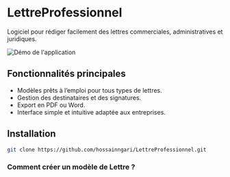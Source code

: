# LettreProfessionnel

Logiciel pour rédiger facilement des lettres commerciales, administratives et juridiques.

![Démo de l'application](LettreProfessionnel/Assets/Images/ProLettre.gif)

## Fonctionnalités principales
- Modèles prêts à l’emploi pour tous types de lettres.
- Gestion des destinataires et des signatures.
- Export en PDF ou Word.
- Interface simple et intuitive adaptée aux entreprises.

## Installation
```bash
git clone https://github.com/hossainngari/LettreProfessionnel.git
```
### Comment créer un modèle de Lettre ? 



